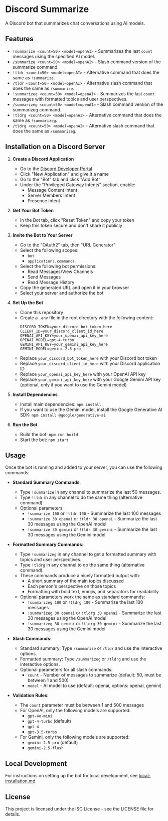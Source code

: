 # Discord Summarize

A Discord bot that summarizes chat conversations using AI models.

## Features

* `!summarize <count=50> <model=openAI>` - Summarizes the last `count` messages using the specified AI model.
* `/summarize <count=50> <model=openAI>` - Slash command version of the summarize command.
* `!tldr <count=50> <model=openAI>` - Alternative command that does the same as `!summarize`.
* `/tldr <count=50> <model=openAI>` - Alternative slash command that does the same as `/summarize`.
* `!summarizeg <count=50> <model=openAI>` - Summarizes the last `count` messages with formatted topics and user perspectives.
* `/summarizeg <count=50> <model=openAI>` - Slash command version of the summarizeg command.
* `!tldrg <count=50> <model=openAI>` - Alternative command that does the same as `!summarizeg`.
* `/tldrg <count=50> <model=openAI>` - Alternative slash command that does the same as `/summarizeg`.

## Installation on a Discord Server

1. **Create a Discord Application**
   - Go to the [Discord Developer Portal](https://discord.com/developers/applications)
   - Click "New Application" and give it a name
   - Go to the "Bot" tab and click "Add Bot"
   - Under the "Privileged Gateway Intents" section, enable:
     - Message Content Intent
     - Server Members Intent
     - Presence Intent

2. **Get Your Bot Token**
   - In the Bot tab, click "Reset Token" and copy your token
   - Keep this token secure and don't share it publicly

3. **Invite the Bot to Your Server**
   - Go to the "OAuth2" tab, then "URL Generator"
   - Select the following scopes:
     - `bot`
     - `applications.commands`
   - Select the following bot permissions:
     - Read Messages/View Channels
     - Send Messages
     - Read Message History
   - Copy the generated URL and open it in your browser
   - Select your server and authorize the bot

4. **Set Up the Bot**
   - Clone this repository
   - Create a `.env` file in the root directory with the following content:
     ```
     DISCORD_TOKEN=your_discord_bot_token_here
     CLIENT_ID=your_discord_client_id_here
     OPENAI_API_KEY=your_openai_api_key_here
     OPENAI_MODEL=gpt-4-turbo
     GEMINI_API_KEY=your_gemini_api_key_here
     GEMINI_MODEL=gemini-2.5-pro
     ```
   - Replace `your_discord_bot_token_here` with your Discord bot token
   - Replace `your_discord_client_id_here` with your Discord application ID
   - Replace `your_openai_api_key_here` with your OpenAI API key
   - Replace `your_gemini_api_key_here` with your Google Gemini API key (optional, only if you want to use the Gemini model)

5. **Install Dependencies**
   - Install main dependencies: `npm install`
   - If you want to use the Gemini model, install the Google Generative AI SDK: `npm install @google/generative-ai`

6. **Run the Bot**
   - Build the bot: `npm run build`
   - Start the bot: `npm start`

## Usage

Once the bot is running and added to your server, you can use the following commands:

- **Standard Summary Commands**: 
  - Type `!summarize` in any channel to summarize the last 50 messages.
  - Type `!tldr` in any channel to do the same thing (alternative command).
  - Optional parameters:
    - `!summarize 100` or `!tldr 100` - Summarize the last 100 messages
    - `!summarize 30 openai` or `!tldr 30 openai` - Summarize the last 30 messages using the OpenAI model
    - `!summarize 30 gemini` or `!tldr 30 gemini` - Summarize the last 30 messages using the Gemini model

- **Formatted Summary Commands**:
  - Type `!summarizeg` in any channel to get a formatted summary with topics and user perspectives.
  - Type `!tldrg` in any channel to do the same thing (alternative command).
  - These commands produce a nicely formatted output with:
    - A short summary of the main topics discussed
    - Each person's perspective on those topics
    - Formatting with bold text, emojis, and separators for readability
  - Optional parameters work the same as standard commands:
    - `!summarizeg 100` or `!tldrg 100` - Summarize the last 100 messages
    - `!summarizeg 30 openai` or `!tldrg 30 openai` - Summarize the last 30 messages using the OpenAI model
    - `!summarizeg 30 gemini` or `!tldrg 30 gemini` - Summarize the last 30 messages using the Gemini model

- **Slash Commands**: 
  - Standard summary: Type `/summarize` or `/tldr` and use the interactive options.
  - Formatted summary: Type `/summarizeg` or `/tldrg` and use the interactive options.
  - Optional parameters for all slash commands:
    - `count` - Number of messages to summarize (default: 50, must be between 1 and 500)
    - `model` - AI model to use (default: openai, options: openai, gemini)

- **Validation Rules**:
  - The `count` parameter must be between 1 and 500 messages
  - For OpenAI, only the following models are supported:
    - `gpt-4o-mini`
    - `gpt-4-turbo` (default)
    - `gpt-4`
    - `gpt-3.5-turbo`
  - For Gemini, only the following models are supported:
    - `gemini-2.5-pro` (default)
    - `gemini-2.5-flash`

## Local Development

For instructions on setting up the bot for local development, see [local-installation.md](local-installation.md).

## License

This project is licensed under the ISC License - see the LICENSE file for details.
